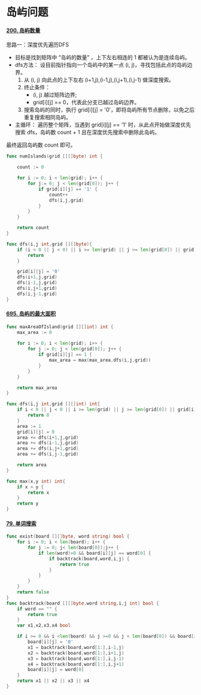 # 岛屿问题

#### [200. 岛屿数量](https://leetcode-cn.com/problems/number-of-islands/)

思路一：深度优先遍历DFS

- 目标是找到矩阵中 “岛屿的数量” ，上下左右相连的 1 都被认为是连续岛屿。
- dfs方法： 设目前指针指向一个岛屿中的某一点 (i, j)，寻找包括此点的岛屿边界。
  1. 从 (i, j) 向此点的上下左右 (i+1,j),(i-1,j),(i,j+1),(i,j-1) 做深度搜索。
  2. 终止条件：
     - (i, j) 越过矩阵边界;
     - grid[i]\[j] == 0，代表此分支已越过岛屿边界。
  3. 搜索岛屿的同时，执行 grid[i]\[j] = '0'，即将岛屿所有节点删除，以免之后重复搜索相同岛屿。
- 主循环：
  遍历整个矩阵，当遇到 grid[i\][j] == '1' 时，从此点开始做深度优先搜索 dfs，岛屿数 count + 1 且在深度优先搜索中删除此岛屿。

最终返回岛屿数 count 即可。

```go
func numIslands(grid [][]byte) int {

    count := 0 

    for i := 0; i < len(grid); i++ {
        for j:= 0; j < len(grid[0]); j++ {
            if grid[i][j] == '1' {
                count++
                dfs(i,j,grid)
            }
        }
    }

    return count
}

func dfs(i,j int,grid [][]byte){
    if (i < 0 || j < 0) || i >= len(grid) || j >= len(grid[0]) || grid[i][j] == '0' {
        return 
    }

    grid[i][j] = '0'
    dfs(i+1,j,grid)
    dfs(i-1,j,grid)
    dfs(i,j+1,grid)
    dfs(i,j-1,grid)
}
```

#### [695. 岛屿的最大面积](https://leetcode-cn.com/problems/max-area-of-island/)

```go
func maxAreaOfIsland(grid [][]int) int {
    max_area := 0
    
    for i := 0; i < len(grid); i++ {
        for j := 0; j < len(grid[0]); j++ {
            if grid[i][j] == 1 {
                max_area = max(max_area,dfs(i,j,grid))
            }
        }
    }

    return max_area
}

func dfs(i,j int,grid [][]int) int{
    if i < 0 || j < 0 || i >= len(grid) || j >= len(grid[0]) || grid[i][j] == 0 {
        return 0
    }
    area := 1
    grid[i][j] = 0
    area += dfs(i+1,j,grid)
    area += dfs(i-1,j,grid)
    area += dfs(i,j+1,grid)
    area += dfs(i,j-1,grid)

    return area
}

func max(x,y int) int{
    if x > y {
        return x 
    }
    return y 
}
```



#### [79. 单词搜索](https://leetcode.cn/problems/word-search/)

```go
func exist(board [][]byte, word string) bool {
    for i := 0; i < len(board); i++ {
        for j := 0; j< len(board[0]);j++ {
            if len(word)>0 && board[i][j] == word[0] {
                if backtrack(board,word,i,j) {
                    return true
                }   
            }
        }
    } 
    return false 
}
func backtrack(board [][]byte,word string,i,j int) bool {
    if word == "" {
        return true
    }
    var x1,x2,x3,x4 bool

    if i >= 0 && i <len(board) && j >=0 && j < len(board[0]) && board[i][j] == word[0]{
        board[i][j] = '0'
        x1 = backtrack(board,word[1:],i-1,j)
        x2 = backtrack(board,word[1:],i+1,j)
        x3 = backtrack(board,word[1:],i,j-1)
        x4 = backtrack(board,word[1:],i,j+1)
        board[i][j] = word[0]
    }
    return x1 || x2 || x3 || x4
}
```

